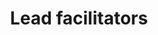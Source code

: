 ---
widget: people
headless: true  # This file represents a page section.
title: Lead facilitators
weight: 70
subtitle: 

content:
  user_groups:
    - "Lead facilitators"

design:
  # Show user's social networking links? (true/false)
  show_social: false
  # Show user's interests? (true/false)
  show_interests: false
  # Show user's role?
  show_role: true
  # Show user's organizations/affiliations?
  show_organizations: true


---